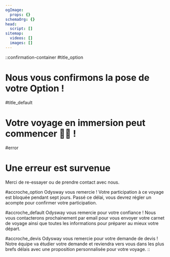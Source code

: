 ```yaml
---
ogImage:
  props: {}
schemaOrg: {}
head:
  script: []
sitemap:
  videos: []
  images: []
---
```


::confirmation-container
#title_option
# Nous vous confirmons la pose de votre Option !

#title_default
# Votre voyage en immersion peut commencer 🎒😊 !

#error
# Une erreur est survenue

Merci de re-essayer ou de prendre contact avec nous.

#accroche_option
Odysway vous remercie ! Votre participation à ce voyage est bloquée pendant sept jours. Passé ce délai, vous devrez régler un acompte pour confirmer votre participation.

#accroche_default
Odysway vous remercie pour votre confiance ! Nous vous contacterons prochainement par email pour vous envoyer votre carnet de voyage ainsi que toutes les informations pour préparer au mieux votre départ.

#accroche_devis
Odysway vous remercie pour votre demande de devis ! Notre équipe va étudier votre demande et reviendra vers vous dans les plus brefs délais avec une proposition personnalisée pour votre voyage.
::
